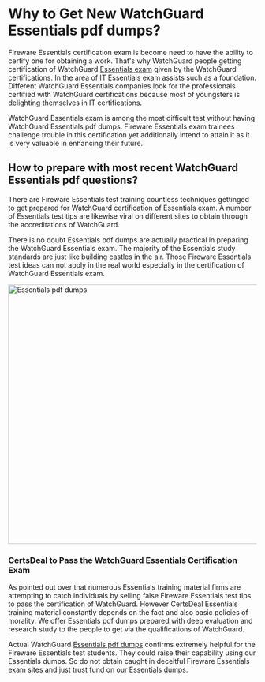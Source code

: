 <h1><strong>Why to Get New WatchGuard Essentials pdf dumps?</strong></h1>
<p><span style="font-weight: 400;">Fireware Essentials certification exam is become need to have the ability to certify one for obtaining a work. That's why WatchGuard people getting certification of WatchGuard <a href="https://www.certsdeal.com/Essentials-pdf-dumps.html">Essentials exam</a> given by the WatchGuard certifications. In the area of IT  Essentials exam assists such as a foundation. Different WatchGuard Essentials companies look for the professionals certified with WatchGuard certifications because most of youngsters is delighting themselves in IT certifications.</span></p>
<p><span style="font-weight: 400;">WatchGuard Essentials exam is among the most difficult test without having WatchGuard Essentials pdf dumps. Fireware Essentials exam trainees challenge trouble in this certification yet additionally intend to attain it as it is very valuable in enhancing their future.</span></p>
<h2><strong>How to prepare with most recent WatchGuard Essentials pdf questions?</strong></h2>
<p><span style="font-weight: 400;">There are Fireware Essentials test training countless techniques gettinged to get prepared for WatchGuard certification of Essentials exam. A number of  Essentials test tips are likewise viral on different sites to obtain through the accreditations of WatchGuard.</span></p>
<p><span style="font-weight: 400;">There is no doubt Essentials pdf dumps are actually practical in preparing the WatchGuard Essentials exam. The majority of the Essentials study standards are just like building castles in the air. Those Fireware Essentials test ideas can not apply in the real world especially in the certification of WatchGuard Essentials exam.</span></p>
<p><a href="https://www.certsdeal.com/Essentials-pdf-dumps.html"><span style="font-weight: 400;"><img src="https://i.imgur.com/lZDvhD0.jpg" alt="Essentials pdf dumps" width="526" height="526" /></span></a></p>
<h3><strong>CertsDeal to Pass the WatchGuard Essentials Certification Exam</strong></h3>
<p><span style="font-weight: 400;">As pointed out over that numerous Essentials training material firms are attempting to catch individuals by selling false Fireware Essentials test tips to pass the certification of WatchGuard. However CertsDeal Essentials training material constantly depends on the fact and also basic policies of morality. We offer Essentials pdf dumps prepared with deep evaluation and research study to the people to get via the qualifications of WatchGuard.</span></p>
<p><span style="font-weight: 400;">Actual WatchGuard <a href="https://www.certsdeal.com/Essentials-pdf-dumps.html">Essentials pdf dumps</a> confirms extremely helpful for the Fireware Essentials test students. They could raise their capability using our Essentials dumps. So do not obtain caught in deceitful Fireware Essentials exam sites and just trust fund on our  Essentials dumps.</span></p>
